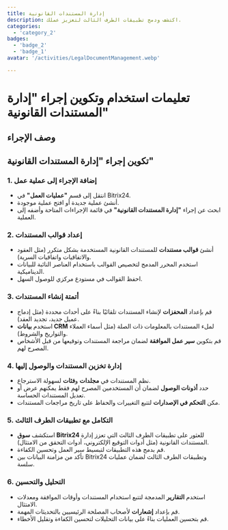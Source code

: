 ```yaml
---
title: إدارة المستندات القانونية
description: اكتشف ودمج تطبيقات الطرف الثالث لتعزيز عملك.
categories: 
  - 'category_2'
badges: 
  - 'badge_2'
  - 'badge_1'
avatar: '/activities/LegalDocumentManagement.webp'

---
```

# تعليمات استخدام وتكوين إجراء "إدارة المستندات القانونية"

## وصف الإجراء

## **تكوين إجراء "إدارة المستندات القانونية"**

### 1. إضافة الإجراء إلى عملية عمل
- انتقل إلى قسم **"عمليات العمل"** في Bitrix24.
- أنشئ عملية جديدة أو افتح عملية موجودة.
- ابحث عن إجراء **"إدارة المستندات القانونية"** في قائمة الإجراءات المتاحة وأضفه إلى العملية.

### 2. إعداد قوالب المستندات
- أنشئ **قوالب مستندات** للمستندات القانونية المستخدمة بشكل متكرر (مثل العقود والاتفاقيات واتفاقيات السرية).
- استخدم المحرر المدمج لتخصيص القوالب باستخدام العناصر النائبة للبيانات الديناميكية.
- احفظ القوالب في مستودع مركزي للوصول السهل.

### 3. أتمتة إنشاء المستندات
- قم بإعداد **المحفزات** لإنشاء المستندات تلقائيًا بناءً على أحداث محددة (مثل إدماج عميل جديد، تجديد العقد).
- استخدم **بيانات CRM** لملء المستندات بالمعلومات ذات الصلة (مثل أسماء العملاء والتواريخ والشروط).
- قم بتكوين **سير عمل الموافقة** لضمان مراجعة المستندات وتوقيعها من قبل الأشخاص المصرح لهم.

### 4. إدارة تخزين المستندات والوصول إليها
- نظم المستندات في **مجلدات** و**فئات** لسهولة الاسترجاع.
- حدد **أذونات الوصول** لضمان أن المستخدمين المصرح لهم فقط يمكنهم عرض أو تعديل المستندات الحساسة.
- مكن **التحكم في الإصدارات** لتتبع التغييرات والحفاظ على تاريخ مراجعات المستندات.

### 5. التكامل مع تطبيقات الطرف الثالث
- استكشف **سوق Bitrix24** للعثور على تطبيقات الطرف الثالث التي تعزز إدارة المستندات القانونية (مثل أدوات التوقيع الإلكتروني، أدوات التحقق من الامتثال).
- قم بدمج هذه التطبيقات لتبسيط سير العمل وتحسين الكفاءة.
- تأكد من مزامنة البيانات بين Bitrix24 وتطبيقات الطرف الثالث لضمان عمليات سلسة.

### 6. التحليل والتحسين
- استخدم **التقارير** المدمجة لتتبع استخدام المستندات وأوقات الموافقة ومعدلات الامتثال.
- قم بإعداد **إشعارات** لأصحاب المصلحة الرئيسيين بالتحديثات المهمة.
- قم بتحسين العمليات بناءً على بيانات التحليلات لتحسين الكفاءة وتقليل الأخطاء.